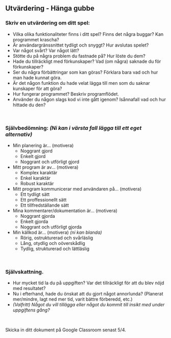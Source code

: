 ## Utvärdering - Hänga gubbe

### Skriv en utvärdering om ditt spel:
* Vilka olika funktionaliteter finns i ditt spel? Finns det några buggar? Kan programmet krascha?
* Är användargränssnittet tydligt och snyggt? Hur avslutas spelet?
* Var något svårt? Var något lätt?
* Stötte du på några problem du fastnade på? Hur löste du dem?
* Hade du tillräckligt med förkunskaper? Vad (om några) saknade du för förkunskaper?
* Ser du några förbättringar som kan göras? Förklara bara vad och hur man hade kunnat göra.
* Är det någon funktion du hade velat lägga till men som du saknar kunskaper för att göra?
* Hur fungerar programmet? Beskriv programflödet.
* Använder du någon slags kod vi inte gått igenom? Isånnafall vad och hur hittade du den?



<br>

### Självbedömning: *(Ni kan i värsta fall lägga till ett eget alternativ)*
  * Min planering är... (motivera)
      * Noggrant gjord
      * Enkelt gjord
      * Noggrant och utförligt gjord
  * Mitt program är av... (motivera)
      * Komplex karaktär
      * Enkel karaktär
      * Robust karaktär
   * Mitt program kommunicerar med användaren på... (motivera)
      * Ett tydligt sätt
      * Ett proffessionellt sätt
      * Ett tillfredställande sätt
   * Mina kommentarer/dokumentation är... (motivera)
      * Noggrant gjorda
      * Enkelt gjorda
      * Noggrant och utförligt gjorda
   * Min källkod är... (motivera) *(ni kan blanda)*
      * Rörig, ostrukturerad och svårläslig
      * Lång, otydlig och oöverskådlig
      * Tydlig, strukturerad och lättläslig

<br>

### Självskattning.
  * Hur mycket tid la du på uppgiften? Var det tillräckligt för att du blev nöjd med resultatet?
  * Nu i efterhand, hade du önskat att du gjort något annorlunda? (Planerat mer/mindre, lagt ned mer tid, varit bättre förberedd, etc.)
  * *(Valfritt) Något du vill tillägga eller något du kommit till insikt med under uppgiftens gång?*
  
<br>

Skicka in ditt dokument på Google Classroom senast 5/4.
